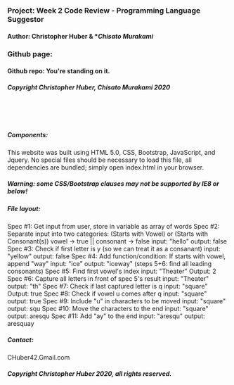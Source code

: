 ### Project: **Week 2 Code Review - Programming Language Suggestor**
#### Author: **Christopher Huber** & **Chisato Murakami*

### Github page: 
#### Github repo: You're standing on it.
##### Copyright Christopher Huber, Chisato Murakami 2020

&nbsp;
     
&nbsp;
     
         
##### Components: 
This website was built using HTML 5.0, CSS, Bootstrap, JavaScript, and Jquery. 
No special files should be necessary to load this file, all
dependencies are bundled; simply open index.html in your browser.
##### **Warning: some CSS/Bootstrap clauses may not be supported by IE8 or below!**

##### File layout:

Spec #1: Get input from user, store in variable as array of words
Spec #2: Separate input into two categories: (Starts with Vowel) or (Starts with Consonant(s))
         vowel -> true || consonant -> false
         input: "hello" output: false
Spec #3: Check if first letter is y (so we can treat it as a consanant)
         input: "yellow" output: false
Spec #4: Add function/condition: If starts with vowel, append "way"
         input: "ice" output: "iceway"
(steps 5+6: find all leading consonants)
Spec #5: Find first vowel's index
         input: "Theater" Output: 2
Spec #6: Capture all letters in front of spec 5's result
         input: "Theater" output: "th"
Spec #7: Check if last captured letter is q
         input: "square" Output: true
Spec #8: Check if vowel u comes after q
         input: "square" output: true
Spec #9: Include "u" in characters to be moved
         input: "square" output: squ
Spec #10: Move the characters to the end
         input: "square" output: aresqu
Spec #11: Add "ay" to the end
         input: "aresqu" output: aresquay
         





##### _Contact_:

CHuber42.Gmail.com

##### _Copyright Christopher Huber 2020, all rights reserved._